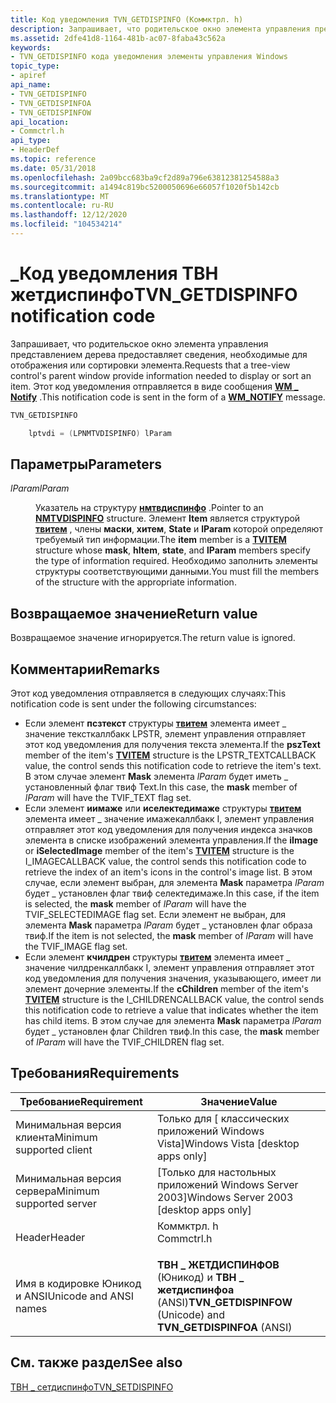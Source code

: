 ```yaml
---
title: Код уведомления TVN_GETDISPINFO (Коммктрл. h)
description: Запрашивает, что родительское окно элемента управления представлением дерева предоставляет сведения, необходимые для отображения или сортировки элемента. Этот код уведомления отправляется в виде \_ сообщения WM notify.
ms.assetid: 2dfe41d8-1164-481b-ac07-8faba43c562a
keywords:
- TVN_GETDISPINFO кода уведомления элементы управления Windows
topic_type:
- apiref
api_name:
- TVN_GETDISPINFO
- TVN_GETDISPINFOA
- TVN_GETDISPINFOW
api_location:
- Commctrl.h
api_type:
- HeaderDef
ms.topic: reference
ms.date: 05/31/2018
ms.openlocfilehash: 2a09bcc683ba9cf2d89a796e63812381254588a3
ms.sourcegitcommit: a1494c819bc5200050696e66057f1020f5b142cb
ms.translationtype: MT
ms.contentlocale: ru-RU
ms.lasthandoff: 12/12/2020
ms.locfileid: "104534214"
---
```

# <a name="tvn_getdispinfo-notification-code"></a><span data-ttu-id="a2127-105">\_Код уведомления ТВН жетдиспинфо</span><span class="sxs-lookup"><span data-stu-id="a2127-105">TVN\_GETDISPINFO notification code</span></span>

<span data-ttu-id="a2127-106">Запрашивает, что родительское окно элемента управления представлением дерева предоставляет сведения, необходимые для отображения или сортировки элемента.</span><span class="sxs-lookup"><span data-stu-id="a2127-106">Requests that a tree-view control's parent window provide information needed to display or sort an item.</span></span> <span data-ttu-id="a2127-107">Этот код уведомления отправляется в виде сообщения [**WM \_ Notify**](wm-notify.md) .</span><span class="sxs-lookup"><span data-stu-id="a2127-107">This notification code is sent in the form of a [**WM\_NOTIFY**](wm-notify.md) message.</span></span>


```C++
TVN_GETDISPINFO 

    lptvdi = (LPNMTVDISPINFO) lParam 
```



## <a name="parameters"></a><span data-ttu-id="a2127-108">Параметры</span><span class="sxs-lookup"><span data-stu-id="a2127-108">Parameters</span></span>

<dl> <dt>

<span data-ttu-id="a2127-109">*lParam*</span><span class="sxs-lookup"><span data-stu-id="a2127-109">*lParam*</span></span> 
</dt> <dd>

<span data-ttu-id="a2127-110">Указатель на структуру [**нмтвдиспинфо**](/windows/win32/api/commctrl/ns-commctrl-nmtvdispinfoa) .</span><span class="sxs-lookup"><span data-stu-id="a2127-110">Pointer to an [**NMTVDISPINFO**](/windows/win32/api/commctrl/ns-commctrl-nmtvdispinfoa) structure.</span></span> <span data-ttu-id="a2127-111">Элемент **Item** является структурой [**твитем**](/windows/win32/api/commctrl/ns-commctrl-tvitema) , члены **маски**, **хитем**, **State** и **lParam** которой определяют требуемый тип информации.</span><span class="sxs-lookup"><span data-stu-id="a2127-111">The **item** member is a [**TVITEM**](/windows/win32/api/commctrl/ns-commctrl-tvitema) structure whose **mask**, **hItem**, **state**, and **lParam** members specify the type of information required.</span></span> <span data-ttu-id="a2127-112">Необходимо заполнить элементы структуры соответствующими данными.</span><span class="sxs-lookup"><span data-stu-id="a2127-112">You must fill the members of the structure with the appropriate information.</span></span>

</dd> </dl>

## <a name="return-value"></a><span data-ttu-id="a2127-113">Возвращаемое значение</span><span class="sxs-lookup"><span data-stu-id="a2127-113">Return value</span></span>

<span data-ttu-id="a2127-114">Возвращаемое значение игнорируется.</span><span class="sxs-lookup"><span data-stu-id="a2127-114">The return value is ignored.</span></span>

## <a name="remarks"></a><span data-ttu-id="a2127-115">Комментарии</span><span class="sxs-lookup"><span data-stu-id="a2127-115">Remarks</span></span>

<span data-ttu-id="a2127-116">Этот код уведомления отправляется в следующих случаях:</span><span class="sxs-lookup"><span data-stu-id="a2127-116">This notification code is sent under the following circumstances:</span></span>

-   <span data-ttu-id="a2127-117">Если элемент **псзтекст** структуры [**твитем**](/windows/win32/api/commctrl/ns-commctrl-tvitema) элемента имеет \_ значение тексткаллбакк LPSTR, элемент управления отправляет этот код уведомления для получения текста элемента.</span><span class="sxs-lookup"><span data-stu-id="a2127-117">If the **pszText** member of the item's [**TVITEM**](/windows/win32/api/commctrl/ns-commctrl-tvitema) structure is the LPSTR\_TEXTCALLBACK value, the control sends this notification code to retrieve the item's text.</span></span> <span data-ttu-id="a2127-118">В этом случае элемент **Mask** элемента *lParam* будет иметь \_ установленный флаг твиф Text.</span><span class="sxs-lookup"><span data-stu-id="a2127-118">In this case, the **mask** member of *lParam* will have the TVIF\_TEXT flag set.</span></span>
-   <span data-ttu-id="a2127-119">Если элемент **иимаже** или **иселектедимаже** структуры [**твитем**](/windows/win32/api/commctrl/ns-commctrl-tvitema) элемента имеет \_ значение имажекаллбакк I, элемент управления отправляет этот код уведомления для получения индекса значков элемента в списке изображений элемента управления.</span><span class="sxs-lookup"><span data-stu-id="a2127-119">If the **iImage** or **iSelectedImage** member of the item's [**TVITEM**](/windows/win32/api/commctrl/ns-commctrl-tvitema) structure is the I\_IMAGECALLBACK value, the control sends this notification code to retrieve the index of an item's icons in the control's image list.</span></span> <span data-ttu-id="a2127-120">В этом случае, если элемент выбран, для элемента **Mask** параметра *lParam* будет \_ установлен флаг твиф селектедимаже.</span><span class="sxs-lookup"><span data-stu-id="a2127-120">In this case, if the item is selected, the **mask** member of *lParam* will have the TVIF\_SELECTEDIMAGE flag set.</span></span> <span data-ttu-id="a2127-121">Если элемент не выбран, для элемента **Mask** параметра *lParam* будет \_ установлен флаг образа твиф.</span><span class="sxs-lookup"><span data-stu-id="a2127-121">If the item is not selected, the **mask** member of *lParam* will have the TVIF\_IMAGE flag set.</span></span>
-   <span data-ttu-id="a2127-122">Если элемент **кчилдрен** структуры [**твитем**](/windows/win32/api/commctrl/ns-commctrl-tvitema) элемента имеет \_ значение чилдренкаллбакк I, элемент управления отправляет этот код уведомления для получения значения, указывающего, имеет ли элемент дочерние элементы.</span><span class="sxs-lookup"><span data-stu-id="a2127-122">If the **cChildren** member of the item's [**TVITEM**](/windows/win32/api/commctrl/ns-commctrl-tvitema) structure is the I\_CHILDRENCALLBACK value, the control sends this notification code to retrieve a value that indicates whether the item has child items.</span></span> <span data-ttu-id="a2127-123">В этом случае для элемента **Mask** параметра *lParam* будет \_ установлен флаг Children твиф.</span><span class="sxs-lookup"><span data-stu-id="a2127-123">In this case, the **mask** member of *lParam* will have the TVIF\_CHILDREN flag set.</span></span>

## <a name="requirements"></a><span data-ttu-id="a2127-124">Требования</span><span class="sxs-lookup"><span data-stu-id="a2127-124">Requirements</span></span>



| <span data-ttu-id="a2127-125">Требование</span><span class="sxs-lookup"><span data-stu-id="a2127-125">Requirement</span></span> | <span data-ttu-id="a2127-126">Значение</span><span class="sxs-lookup"><span data-stu-id="a2127-126">Value</span></span> |
|-------------------------------------|---------------------------------------------------------------------------------------|
| <span data-ttu-id="a2127-127">Минимальная версия клиента</span><span class="sxs-lookup"><span data-stu-id="a2127-127">Minimum supported client</span></span><br/> | <span data-ttu-id="a2127-128">Только для \[ классических приложений Windows Vista\]</span><span class="sxs-lookup"><span data-stu-id="a2127-128">Windows Vista \[desktop apps only\]</span></span><br/>                                        |
| <span data-ttu-id="a2127-129">Минимальная версия сервера</span><span class="sxs-lookup"><span data-stu-id="a2127-129">Minimum supported server</span></span><br/> | <span data-ttu-id="a2127-130">\[Только для настольных приложений Windows Server 2003\]</span><span class="sxs-lookup"><span data-stu-id="a2127-130">Windows Server 2003 \[desktop apps only\]</span></span><br/>                                  |
| <span data-ttu-id="a2127-131">Header</span><span class="sxs-lookup"><span data-stu-id="a2127-131">Header</span></span><br/>                   | <dl> <span data-ttu-id="a2127-132"><dt>Коммктрл. h</dt></span><span class="sxs-lookup"><span data-stu-id="a2127-132"><dt>Commctrl.h</dt></span></span> </dl> |
| <span data-ttu-id="a2127-133">Имя в кодировке Юникод и ANSI</span><span class="sxs-lookup"><span data-stu-id="a2127-133">Unicode and ANSI names</span></span><br/>   | <span data-ttu-id="a2127-134">**ТВН \_ ЖЕТДИСПИНФОВ** (Юникод) и **ТВН \_ жетдиспинфоа** (ANSI)</span><span class="sxs-lookup"><span data-stu-id="a2127-134">**TVN\_GETDISPINFOW** (Unicode) and **TVN\_GETDISPINFOA** (ANSI)</span></span><br/>           |



## <a name="see-also"></a><span data-ttu-id="a2127-135">См. также раздел</span><span class="sxs-lookup"><span data-stu-id="a2127-135">See also</span></span>

<dl> <dt>

[<span data-ttu-id="a2127-136">ТВН \_ сетдиспинфо</span><span class="sxs-lookup"><span data-stu-id="a2127-136">TVN\_SETDISPINFO</span></span>](tvn-setdispinfo.md)
</dt> </dl>

 

 





